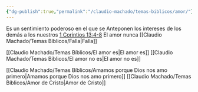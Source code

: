 ```yaml
---
{"dg-publish":true,"permalink":"/claudio-machado/temas-biblicos/amor/"}
---
```


Es un sentimiento poderoso en el que se Anteponen los intereses de los demás a los nuestros 
[1 Corintios 13:4-8](https://wol.jw.org/es/wol/b/r4/lp-s/nwtsty/46/13#v=46:13:4-46:13:8)
El amor nunca [[Claudio Machado/Temas Bíblicos/Falla\|Falla]]

[[Claudio Machado/Temas Bíblicos/El amor es\|El amor es]]
[[Claudio Machado/Temas Bíblicos/El amor no es\|El amor no es]]

[[Claudio Machado/Temas Bíblicos/Amamos porque Dios nos amo primero\|Amamos porque Dios nos amo primero]]
[[Claudio Machado/Temas Bíblicos/Amor de Cristo\|Amor de Cristo]]
